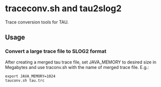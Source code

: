 # traceconv.sh and tau2slog2
Trace conversion tools for TAU.
## Usage

### Convert a large trace file to SLOG2 format

After creating a merged tau trace file, set JAVA_MEMORY to desired size in Megabytes 
and use traconv.sh with the name of merged trace file.
E.g.:
```
export JAVA_MEMORY=1024
tauconv.sh tau.trc
```

